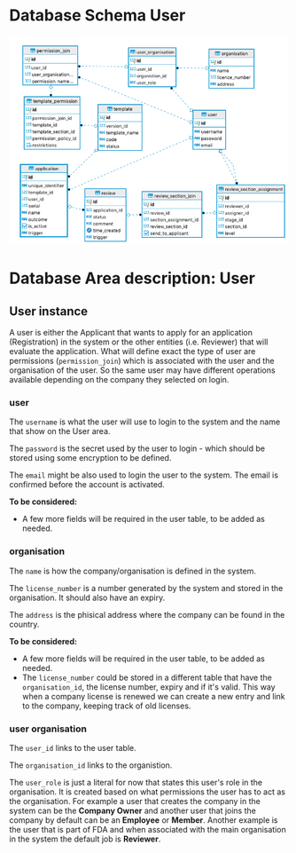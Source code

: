 # Database Schema User

![Database Schema](images/database-schema-user.png)

# Database Area description: User

## User instance

A user is either the Applicant that wants to apply for an application (Registration) in the system or the other entities (i.e. Reviewer) that will evaluate the application. What will define exact the type of user are permissions (`permission_join`) which is associated with the user and the organisation of the user. So the same user may have different operations available depending on the company they selected on login.

### user

The `username` is what the user will use to login to the system and the name that show on the User area.

The `password` is the secret used by the user to login - which should be stored using some encryption to be defined.

The `email` might be also used to login the user to the system. The email is confirmed before the account is activated.

**To be considered:**

- A few more fields will be required in the user table, to be added as needed.

### organisation

The `name` is how the company/organisation is defined in the system.

The `license_number` is a number generated by the system and stored in the organisation. It should also have an expiry.

The `address` is the phisical address where the company can be found in the country.

**To be considered:**

- A few more fields will be required in the user table, to be added as needed.
- The `license_number` could be stored in a different table that have the `organisation_id`, the license number, expiry and if it's valid. This way when a company license is renewed we can create a new entry and link to the company, keeping track of old licenses.

### user organisation

The `user_id` links to the user table.

The `organisation_id` links to the organistion.

The `user_role` is just a literal for now that states this user's role in the organisation. It is created based on what permissions the user has to act as the organisation. For example a user that creates the company in the system can be the **Company Owner** and another user that joins the company by default can be an **Employee** or **Member**. Another example is the user that is part of FDA and when associated with the main organisation in the system the default job is **Reviewer**.
